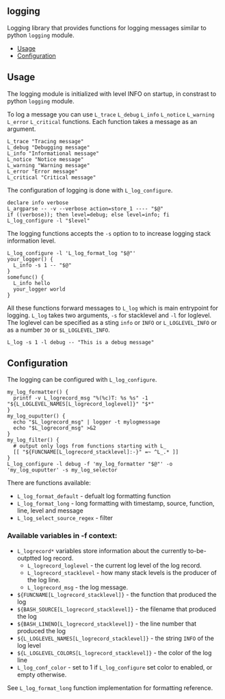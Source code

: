 ## logging

Logging library that provides functions for logging messages similar to python `logging` module.


<!-- vim-markdown-toc GFM -->

* [Usage](#usage)
* [Configuration](#configuration)

<!-- vim-markdown-toc -->

## Usage

The logging module is initialized with level INFO on startup, in constrast to python `logging` module.

To log a message you can use `L_trace` `L_debug` `L_info` `L_notice` `L_warning` `L_error` `L_critical` functions. Each function takes a message as an argument.

```
L_trace "Tracing message"
L_debug "Debugging message"
L_info "Informational message"
L_notice "Notice message"
L_warning "Warning message"
L_error "Error message"
L_critical "Critical message"
```

The configuration of logging is done with `L_log_configure`.

```
declare info verbose
L_argparse -- -v --verbose action=store_1 ---- "$@"
if ((verbose)); then level=debug; else level=info; fi
L_log_configure -l "$level"
```

The logging functions accepts the `-s` option to to increase logging stack information level.

```
L_log_configure -l 'L_log_format_log "$@"'
your_logger() {
  L_info -s 1 -- "$@"
}
somefunc() {
  L_info hello
  your_logger world
}
```

All these functions forward messages to `L_log` which is main entrypoint for logging. `L_log` takes two arguments, `-s` for stacklevel and `-l` for loglevel. The loglevel can be specified as a sting `info` or `INFO` or `L_LOGLEVEL_INFO` or as a number `30` or `$L_LOGLEVEL_INFO`.

```
L_log -s 1 -l debug -- "This is a debug message"
```

## Configuration

The logging can be configured with `L_log_configure`.

```
my_log_formatter() {
  printf -v L_logrecord_msg "%(%c)T: %s %s" -1 "${L_LOGLEVEL_NAMES[L_logrecord_loglevel]}" "$*"
}
my_log_ouputter() {
  echo "$L_logrecord_msg" | logger -t mylogmessage
  echo "$L_logrecord_msg" >&2
}
my_log_filter() {
  # output only logs from functions starting with L_
  [[ "${FUNCNAME[L_logrecord_stacklevel]:-}" =~ ^L_.* ]]
}
L_log_configure -l debug -f 'my_log_formatter "$@"' -o 'my_log_ouputter' -s my_log_selector
```

There are functions available:

- `L_log_format_default` - defualt log formatting function
- `L_log_format_long` - long formatting with timestamp, source, function, line, level and message
- `L_log_select_source_regex` - filter 

### Available variables in -f context:

- `L_logrecord*` variables store information about the currently to-be-outptted log record.
  - `L_logrecord_loglevel` - the current log level of the log record.
  - `L_logrecord_stacklevel` - how many stack levels is the producer of the log line.
  - `L_logrecord_msg` - the log message.
- `${FUNCNAME[L_logrecord_stacklevel]}` - the function that produced the log
- `${BASH_SOURCE[L_logrecord_stacklevel]}` - the filename that produced the log
- `${BASH_LINENO[L_logrecord_stacklevel]}` - the line number that produced the log
- `${L_LOGLEVEL_NAMES[L_logrecord_stacklevel]}` - the string `INFO` of the log level
- `${L_LOGLEVEL_COLORS[L_logrecord_stacklevel]}` - the color of the log line
- `L_log_conf_color` - set to 1 if `L_log_configure` set color to enabled, or empty otherwise.

See `L_log_format_long` function implementation for formatting reference.
